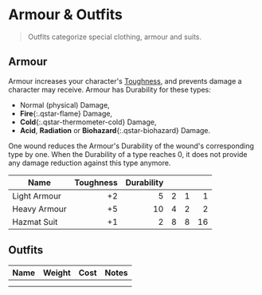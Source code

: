 
# Armour & Outfits

> Outfits categorize special clothing, armour and suits.

## Armour

Armour increases your character's [Toughness](/character#toughness), and
prevents damage a character may receive. Armour has Durability for these types:

* Normal (physical) Damage,
* **Fire**{:.qstar-flame} Damage,
* **Cold**{:.qstar-thermometer-cold} Damage,
* **Acid**, **Radiation** or **Biohazard**{:.qstar-biohazard} Damage.

One wound reduces the Armour's Durability of the wound's corresponding type by
one. When the Durability of a type reaches 0, it does not provide any damage
reduction against this type anymore.

| Name         | Toughness | Durability | <i class="qstar-flame"></i> | <i class="qstar-thermometer-cold"></i> | <i class="qstar-biohazard"></i> |
| ------------ | --------: | ---------: | --------------------------: | -------------------------------------: | ------------------------------: |
| Light Armour |        +2 |          5 |                           2 |                                      1 |                               1 |
| Heavy Armour |        +5 |         10 |                           4 |                                      2 |                               2 |
| Hazmat Suit  |        +1 |          2 |                           8 |                                      8 |                              16 |

## Outfits

| Name | Weight | Cost | Notes |
| ---- | -----: | ---: | ----- |
|      |        |      |       |
|      |        |      |       |
